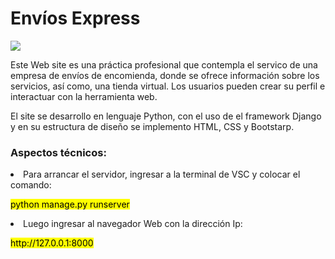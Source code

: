
<div class="container"> 
  <h1>Envíos Express</h1>
  <img src='https://github.com/user-attachments/assets/f437683b-fa25-4f15-a0fb-a9d62a7c9b14'>
</div>

<div>
  <p>Este Web site es una práctica  profesional que contempla el servico de una empresa de envíos de encomienda, donde se ofrece información sobre los servicios, así como, una tienda virtual. Los
usuarios pueden crear su perfil e interactuar con la herramienta web. </p>
</div>

<div>
  <p>El site se desarrollo en lenguaje Python, con el uso de el framework Django y en su estructura de diseño se implemento HTML, CSS y Bootstarp.</p>
</div>

<div class="container my-2">
    <h3>Aspectos técnicos:</h3>
</div>

<div class="container my-2">
    <li>Para arrancar el servidor, ingresar a la terminal de VSC y colocar el comando:</li> 
        <p><mark>python manage.py runserver</mark></p>
    <li>Luego ingresar al navegador Web con la dirección Ip:</li>
        <p><mark>http://127.0.0.1:8000</mark></p>
</div>




